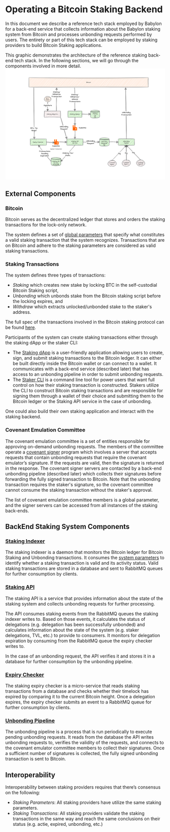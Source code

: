 # Operating a Bitcoin Staking Backend

In this document we describe a reference tech stack employed by Babylon for a
back-end service that collects information about the Babylon staking system from
Bitcoin and processes unbonding requests performed by users.
The entirety or part of this tech stack can be employed by staking providers
to build Bitcoin Staking applications.

This graphic demonstrates the architecture of the reference staking
back-end tech stack. In the following sections, we will go through the
components involved in more detail.
![Architecture](./assets/system-detailed.png)

## External Components

### Bitcoin

Bitcoin serves as the decentralized ledger that stores and orders the staking
transactions for the lock-only network.

The system defines a set of
[global parameters](../parameters) that specify what constitutes a valid
staking transaction that the system recognizes. Transactions that are on
Bitcoin and adhere to the staking parameters are considered as valid staking
transactions.

### Staking Transactions

The system defines three types of transactions:
- *Staking* which creates new stake by locking BTC in the self-custodial
  Bitcoin Staking script,
- *Unbonding* which unbonds stake from the Bitcoin staking script before the locking expires, and
- *Withdraw* which extracts unlocked/unbonded stake to the staker's address.

The full spec of the transactions involved in the Bitcoin staking protocol can be found
[here](https://github.com/babylonlabs-io/babylon/blob/v0.9.x/docs/staking-script.md).

Participants of the system can create staking transactions either through the
staking dApp or the staker CLI:
- The [Staking dApp](https://github.com/babylonlabs-io/simple-staking/tree/main)
  is a user-friendly application allowing users to create, sign, and submit
  staking transactions to the Bitcoin ledger.
  It can either be built directly inside the Bitcoin wallet or can connect
  to a wallet. It communicates with a back-end service (described later) that
  has access to an unbonding pipeline in order to submit unbonding requests.
- The [Staker CLI](https://github.com/babylonlabs-io/btc-staker/tree/v0.5.x)
  is a command line tool for power users that want full control
  on how their staking transaction is constructed. Stakers utilize the CLI to
  construct Bitcoin staking transactions and are responsible for signing them
  through a wallet of their choice and submitting them to the Bitcoin ledger or
  the Staking API service in the case of unbonding.

One could also build their own staking application and interact with the staking backend.

### Covenant Emulation Committee

The covenant emulation committee is a set of entities responsible for approving
on-demand unbonding requests. The members of the committee operate a
[covenant signer](https://github.com/babylonlabs-io/covenant-signer/tree/v0.2.x)
program which involves a server that accepts requests that contain unbonding
requests that require the covenant emulator’s signature.
If the requests are valid, then the signature is returned in the response.
The covenant signer servers are contacted by a back-end unbonding pipeline
(described later) which collects their signatures before forwarding the fully
signed transaction to Bitcoin.
Note that the unbonding transaction requires the staker's signature, so the
covenant committee cannot consume the staking transaction
without the staker's approval.

The list of covenant emulation committee members is a global parameter, and the
signer servers can be accessed from all instances of the staking back-ends.

## BackEnd Staking System Components

### [Staking Indexer](https://github.com/babylonlabs-io/staking-indexer/tree/v0.2.x)

The staking indexer is a daemon that monitors the Bitcoin ledger for Bitcoin
Staking and Unbonding transactions. It consumes the
[system parameters](../parameters) to identify whether a staking transaction
is valid and its activity status. Valid staking transactions are stored in a
database and sent to RabbitMQ queues for further consumption by clients.

### [Staking API](https://github.com/babylonlabs-io/staking-api-service/tree/main)

The staking API is a service that provides information about the state
of the staking system and collects unbonding requests for further processing.

The API consumes staking events from the RabbitMQ queues the staking indexer
writes to. Based on those events, it calculates the status of delegations
(e.g. delegation has been successfully unbonded) and calculates information
about the state of the system (e.g. staker delegations, TVL, etc.) to provide
to consumers. It monitors for delegation expiration by consuming from the
RabbitMQ queue the expiry checker writes to.

In the case of an unbonding request, the API verifies it and stores it in
a database for further consumption by the unbonding pipeline.

### [Expiry Checker](https://github.com/babylonlabs-io/staking-expiry-checker/tree/main)

The staking expiry checker is a micro-service that reads staking transactions
from a database and checks whether their timelock has expired by comparing it
to the current Bitcoin height.
Once a delegation expires,
the expiry checker submits an event to a RabbitMQ queue for further consumption
by clients.

### [Unbonding Pipeline](https://github.com/babylonlabs-io/cli-tools/tree/v0.2.x)

The unbonding pipeline is a process that is run periodically to execute
pending unbonding requests.
It reads from the database the API writes unbonding requests to,
verifies the validity of the requests, and
connects to the covenant emulator committee members to collect their signatures.
Once a sufficient number of signatures is collected,
the fully signed unbonding transaction is sent to Bitcoin.

## Interoperability

Interoperability between staking providers requires that
there’s consensus on the following:
- *Staking Parameters*: All staking providers have utilize the same
  staking parameters.
- *Staking Transactions*: All staking providers validate the
  staking transactions in the same way and reach the same conclusions on their
  status (e.g. actie, expired, unbonding, etc.)
